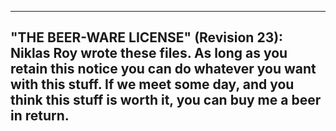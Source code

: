 
 ----------------------------------------------------------------------------
 "THE BEER-WARE LICENSE" (Revision 23):
 Niklas Roy wrote these files. As long as you retain this notice you
 can do whatever you want with this stuff. If we meet some day, and you think
 this stuff is worth it, you can buy me a beer in return. 
 ----------------------------------------------------------------------------
